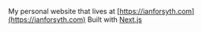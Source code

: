 My personal website that lives at [https://ianforsyth.com](https://ianforsyth.com)
Built with [Next.js](https://nextjs.org/)